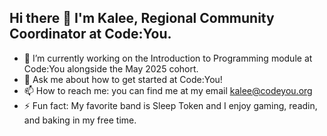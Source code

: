 ## Hi there 👋 I'm Kalee, Regional Community Coordinator at Code:You.

- 🔭 I’m currently working on the Introduction to Programming module at Code:You alongside the May 2025 cohort.
- 💬 Ask me about how to get started at Code:You!
- 📫 How to reach me: you can find me at my email kalee@codeyou.org
- ⚡ Fun fact: My favorite band is Sleep Token and I enjoy gaming, readin, and baking in my free time. 
